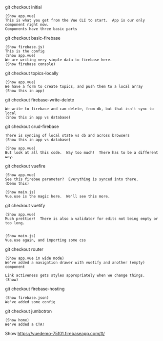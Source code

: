 git checkout initial

    (Show app.vue)
    This is what you get from the Vue CLI to start.  App is our only component right now.
    Components have three basic parts

git checkout basic-firebase

    (Show firebase.js)
    This is the config
    (Show app.vue)
    We are writing very simple data to firebase here.
    (Show firebase console)

git checkout topics-locally

    (Show app.vue)
    We have a form to create topics, and push them to a local array
    (Show this in app)

git checkout firebase-write-delete

    We write to firebase and can delete, from db, but that isn't sync to local
    (Show this in app vs database)

git checkout crud-firebase

    There is syncing of local state vs db and across browsers
    (Show this in app vs database)

    (Show app.vue)
    But look at all this code.  Way too much!  There has to be a different way.

git checkout vuefire

    (Show app.vue)
    See this firebae parameter?  Everything is synced into there.
    (Demo this)

    (Show main.js)
    Vue.use is the magic here.  We'll see this more.

git checkout vuetify

    (Show app.vue)
    Much prettier!  There is also a validator for edits not being empty or too long.


    (Show main.js)
    Vue.use again, and importing some css

git checkout router

    (Show app.vue in wide mode)
    We've added a navigation drawer with vuetify and another (empty) component

    Link activeness gets styles appropriately when we change things.
    (Show)

git checkout firebase-hosting

    (Show firebase.json)
    We've added some config

git checkout jumbotron

    (Show home)
    We've added a CTA!

Show https://vuedemo-75f01.firebaseapp.com/#/